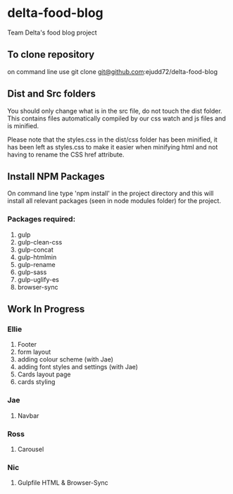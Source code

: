 # delta-food-blog
Team Delta's food blog project

## To clone repository
 on command line use git clone git@github.com:ejudd72/delta-food-blog 


## Dist and Src folders
You should only change what is in the src file, do not touch the dist folder. This contains files automatically compiled by our css watch and js files and is minified. 

Please note that the styles.css in the dist/css folder has been minified, it has been left as styles.css to make it easier when minifying html and not having to rename the CSS href attribute.


## Install NPM Packages
On command line type 'npm install' in the project directory and this will install all relevant packages (seen in node modules folder) for the project.

### Packages required:
1. gulp
2. gulp-clean-css
3. gulp-concat
4. gulp-htmlmin
5. gulp-rename
6. gulp-sass
7. gulp-uglify-es
8. browser-sync

## Work In Progress
### Ellie
1. Footer
2. form layout 
3. adding colour scheme (with Jae)
4. adding font styles and settings (with Jae)
5. Cards layout page
6. cards styling

### Jae
1. Navbar 

### Ross
1. Carousel 

### Nic
1. Gulpfile HTML & Browser-Sync


